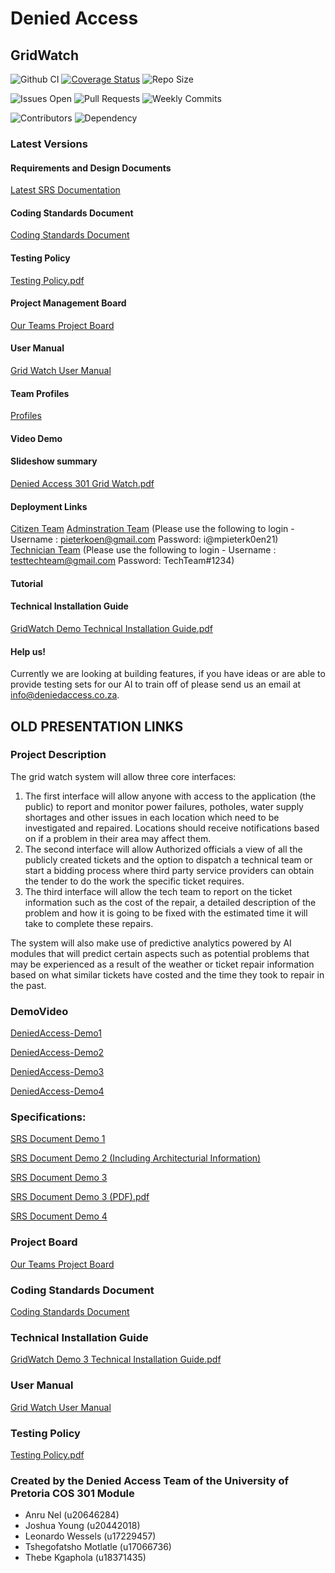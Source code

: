 # Denied Access
## GridWatch

![Github CI](https://github.com/COS301-SE-2022/Grid-Watch/actions/workflows/ci.yml/badge.svg)
[![Coverage Status](https://coveralls.io/repos/github/COS301-SE-2022/Grid-Watch/badge.svg?branch=develop)](https://coveralls.io/github/COS301-SE-2022/Grid-Watch?branch=develop)
![Repo Size](https://img.shields.io/github/repo-size/COS301-SE-2022/Grid-Watch)

![Issues Open](https://img.shields.io/github/issues/COS301-SE-2022/Grid-Watch)
![Pull Requests](https://img.shields.io/github/issues-pr/COS301-SE-2022/Grid-Watch)
![Weekly Commits](https://img.shields.io/github/commit-activity/w/COS301-SE-2022/Grid-Watch)

![Contributors](https://img.shields.io/github/contributors/COS301-SE-2022/Grid-Watch)
![Dependency](https://img.shields.io/librariesio/github/COS301-SE-2022/Grid-Watch)

### Latest Versions  
#### Requirements and Design Documents  
[Latest SRS Documentation](https://github.com/COS301-SE-2022/Grid-Watch/wiki/SRS-Documentation-(Demo-4))  

#### Coding Standards Document  
[Coding Standards Document](https://docs.google.com/document/d/14ZgiOOHuGVIBg7ipPNieu8GqoA4tWqco2OpbXeJmOH0/edit?usp=sharing)  

#### Testing Policy  
[Testing Policy.pdf](https://github.com/COS301-SE-2022/Grid-Watch/files/9682832/Testing.Policy.pdf)

#### Project Management Board  
[Our Teams Project Board](https://github.com/COS301-SE-2022/Grid-Watch/projects)  
  
#### User Manual
[Grid Watch User Manual](https://drive.google.com/file/d/1Uv2K0BQI1hVqUTOibVpMgImo-9ssm-Sp/view?usp=sharing)  

#### Team Profiles  
[Profiles](https://github.com/COS301-SE-2022/Grid-Watch/wiki/Team-Members)

#### Video Demo

#### Slideshow summary
[Denied Access 301 Grid Watch.pdf](https://github.com/COS301-SE-2022/Grid-Watch/files/9847455/Denied.Access.301.Grid.Watch.pdf)

#### Deployment Links

[Citizen Team](https://grid-watch-public-2.azurewebsites.net)
[Adminstration Team](https://grid-watch-admin-2.azurewebsites.net) (Please use the following to login - Username : pieterkoen@gmail.com Password: i@mpieterk0en21)  
[Technician Team](https://grid-watch-tech-team-2.azurewebsites.net) (Please use the following to login - Username : testtechteam@gmail.com Password: TechTeam#1234)

#### Tutorial

#### Technical Installation Guide
[GridWatch Demo Technical Installation Guide.pdf](https://github.com/COS301-SE-2022/Grid-Watch/files/9213024/GridWatch.Demo.3.Technical.Installation.Guide.pdf)  

#### Help us!

Currently we are looking at building features, if you have ideas or are able to provide testing sets for our AI to train off of please send us an email at info@deniedaccess.co.za.

## OLD PRESENTATION LINKS
 
### Project Description
The grid watch system will allow three core interfaces:

1. The first interface will allow anyone with access to the application (the public) to report and monitor power failures, potholes, water supply shortages and other issues in each location which need to be investigated and repaired. Locations should receive notifications based on if a problem in their area may affect them. 
2. The second interface will allow Authorized officials a view of all the publicly created tickets and the option to dispatch a technical team or start a bidding process where third party service providers can obtain the tender to do the work the specific ticket requires. 
3. The third interface will allow the tech team to report on the ticket information such as the cost of the repair, a detailed description of the problem and how it is going to be fixed with the estimated time it will take to complete these repairs. 

The system will also make use of predictive analytics powered by AI modules that will predict certain aspects such as potential problems that may be experienced as a result of the weather or ticket repair information based on what similar tickets have costed and the time they took to repair in the past.

### DemoVideo
[DeniedAccess-Demo1](https://www.youtube.com/watch?v=AoG4Tkd5LDA)

[DeniedAccess-Demo2](https://youtu.be/uwl3Oaru-QY)

[DeniedAccess-Demo3](https://youtu.be/zts5gdFLwAU)

[DeniedAccess-Demo4](https://youtu.be/PgAlow2Jbnc)


### Specifications:
[SRS Document Demo 1](https://github.com/COS301-SE-2022/Grid-Watch/wiki/SRS-Documentation)  

[SRS Document Demo 2 (Including Architecturial Information)](https://github.com/COS301-SE-2022/Grid-Watch/wiki/SRS-Documentation-(Demo-2))

[SRS Document Demo 3](https://github.com/COS301-SE-2022/Grid-Watch/wiki/SRS-Documentation-(Demo-3))

[SRS Document Demo 3 (PDF).pdf](https://github.com/COS301-SE-2022/Grid-Watch/files/9212810/SRS.Requirements.Demo.3.pdf)

[SRS Document Demo 4](https://github.com/COS301-SE-2022/Grid-Watch/wiki/SRS-Documentation-(Demo-4))


### Project Board
[Our Teams Project Board](https://github.com/COS301-SE-2022/Grid-Watch/projects)

### Coding Standards Document

[Coding Standards Document](https://docs.google.com/document/d/14ZgiOOHuGVIBg7ipPNieu8GqoA4tWqco2OpbXeJmOH0/edit?usp=sharing)

### Technical Installation Guide

[GridWatch Demo 3 Technical Installation Guide.pdf](https://github.com/COS301-SE-2022/Grid-Watch/files/9213024/GridWatch.Demo.3.Technical.Installation.Guide.pdf)


### User Manual
[Grid Watch User Manual](https://drive.google.com/file/d/1Uv2K0BQI1hVqUTOibVpMgImo-9ssm-Sp/view?usp=sharing)

### Testing Policy
[Testing Policy.pdf](https://github.com/COS301-SE-2022/Grid-Watch/files/9682832/Testing.Policy.pdf)


### Created by the Denied Access Team of the University of Pretoria COS 301 Module
* Anru Nel (u20646284)
* Joshua Young (u20442018)
* Leonardo Wessels (u17229457)
* Tshegofatsho Motlatle (u17066736)
* Thebe Kgaphola (u18371435)


